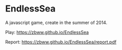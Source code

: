 EndlessSea
==========

A javascript game, create in the summer of 2014.

Play: https://zbww.github.io/EndlessSea

Report: https://zbww.github.io/EndlessSea/report.pdf
